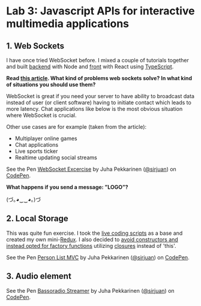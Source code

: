 # Lab 3: Javascript APIs for interactive multimedia applications

## 1. Web Sockets

I have once tried WebSocket before. I mixed a couple of tutorials together and built [backend](https://github.com/sirjuan/chat-backend) with Node and [front](https://github.com/sirjuan/chat-frontend) with
React using [TypeScript](https://www.typescriptlang.org/).

**Read [this article](http://www.html5rocks.com/en/tutorials/websockets/basics/). What kind of problems web sockets
solve? In what kind of situations you should use them?**

WebSocket is great if you need your server to have ability to broadcast data instead of user (or client software) having
to initiate contact which leads to more latency. Chat applications like below is the most obvious situation where
WebSocket is crucial.

Other use cases are for example (taken from the article):

* Multiplayer online games
* Chat applications
* Live sports ticker
* Realtime updating social streams

<p data-height="332" data-theme-id="0" data-slug-hash="PQYmKj" data-default-tab="js,result" data-user="sirjuan" data-embed-version="2" data-pen-title="WebSocket Excercise" class="codepen">See the Pen <a href="https://codepen.io/sirjuan/pen/PQYmKj/">WebSocket Excercise</a> by Juha Pekkarinen (<a href="https://codepen.io/sirjuan">@sirjuan</a>) on <a href="https://codepen.io">CodePen</a>.</p>

**What happens if you send a message: ”LOGO”?**

(づ｡◕‿‿◕｡)づ

## 2. Local Storage

This was quite fun exercise. I took the [live coding scripts](https://github.com/oamk-veikko/Interactive_Multimedia_2018/tree/master/live_coding/2018_1_15) as a base and
created my own mini-[Redux](https://redux.js.org/). I also decided to [avoid constructors and instead opted for factory functions](https://medium.com/javascript-scene/javascript-factory-functions-vs-constructor-functions-vs-classes-2f22ceddf33e) utilizing [closures](https://medium.com/javascript-scene/master-the-javascript-interview-what-is-a-closure-b2f0d2152b36) instead of 'this'.

<p data-height="265" data-theme-id="0" data-slug-hash="LewKvm" data-default-tab="js,result" data-user="sirjuan" data-embed-version="2" data-pen-title="Person List MVC" class="codepen">See the Pen <a href="https://codepen.io/sirjuan/pen/LewKvm/">Person List MVC</a> by Juha Pekkarinen (<a href="https://codepen.io/sirjuan">@sirjuan</a>) on <a href="https://codepen.io">CodePen</a>.</p>

## 3. Audio element

<p data-height="265" data-theme-id="0" data-slug-hash="ZrzXBq" data-default-tab="css,result" data-user="sirjuan" data-embed-version="2" data-pen-title="Bassoradio Streamer" class="codepen">See the Pen <a href="https://codepen.io/sirjuan/pen/ZrzXBq/">Bassoradio Streamer</a> by Juha Pekkarinen (<a href="https://codepen.io/sirjuan">@sirjuan</a>) on <a href="https://codepen.io">CodePen</a>.</p>
